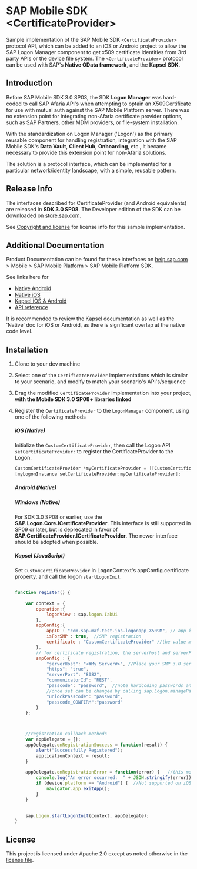 # SAP Mobile SDK \<CertificateProvider\>

Sample implementation of the SAP Mobile SDK `<CertificateProvider>` protocol API, which can be added to an iOS or Android project to allow the SAP Logon Manager component to get x509 certificate identities from 3rd party APIs or the device file system.  The `<CertificateProvider>` protocol can be used with SAP's **Native OData framework**, and the **Kapsel SDK**.


## Introduction

Before SAP Mobile SDK 3.0 SP03, the SDK **Logon Manager** was hard-coded to call SAP Afaria API's when attempting to optain an X509Certificate for use with mutual auth against the SAP Mobile Platform server.  There was no extension point for integrating non-Afaria certificate provider options, such as SAP Partners, other MDM providers, or file-system installation.

With the standardization on Logon Manager ('Logon') as the primary reusable component for handling registration, integration with the SAP Mobile SDK's **Data Vault**, **Client Hub**, **Onboarding**, etc., it became necessary to provide this extension point for non-Afaria solutions.

The solution is a protocol interface, which can be implemented for a particular network/identity landscape, with a simple, reusable pattern.

## Release Info
The interfaces described for CertificateProvider (and Android equivalents) are released in **SDK 3.0 SP08**.  The Developer edition of the SDK can be downloaded on [store.sap.com](store.sap.com).  

See [Copyright and license](https://github.com/SAP/mobilesdk-certificateprovider#copyright-and-license) for license info for this sample implementation.

## Additional Documentation
Product Documentation can be found for these interfaces on [help.sap.com](help.sap.com) > Mobile > SAP Mobile Platform > SAP Mobile Platform SDK.

See links here for

   - [Native Android](http://help.sap.com/saphelp_smp308sdk/helpdata/en/3c/227ce642834b60a210baacc39cc7d7/content.htm)
   - [Native iOS](http://help.sap.com/saphelp_smp308sdk/helpdata/en/37/0c58b9400248a4b71ee8b407b79b07/content.htm)
   - [Kapsel iOS & Android](http://help.sap.com/saphelp_smp308sdk/helpdata/en/7c/035fab70061014a483940fd6c29742/content.htm)
   - [API reference](http://help.sap.com/saphelp_smp308sdk/helpdata/en/7c/03685c70061014bfc0ec6c6e15b454/content.htm)
   
It is recommended to review the Kapsel documentation as well as the 'Native' doc for iOS or Android, as there is signficant overlap at the native code level.

## Installation
1.  Clone to your dev machine
2.  Select one of the `CertificateProvider` implementations which is similar to your scenario, and modify to match your scenario's API's/sequence
3.  Drag the modified `CertificateProvider` implementation into your project, **with the Mobile SDK 3.0 SP08+ libraries linked**
4.  Register the `CertificateProvider` to the `LogonManager` component, using one of the following methods

    ##### iOS (Native)
    Initialize the `CustomCertificateProvider`, then call the Logon API `setCertificateProvider:` to register the CertificateProvider to the Logon.
    ```objectivec
    CustomCertificateProvider *myCertificateProvider = [[CustomCertificateProvider alloc] init];
    [myLogonInstance setCertificateProvider:myCertificateProvider];
    ```
    ##### Android (Native)
    
    ##### Windows (Native)
    For SDK 3.0 SP08 or earlier, use the **SAP.Logon.Core.ICertificateProvider**.
    This interface is still supported in SP09 or later, but is deprecated in favor of **SAP.CertificateProvider.ICertificateProvider**.  The newer interface should be adopted when possible.

    ##### Kapsel (JavaScript)
    Set `CustomCertificateProvider` in LogonContext's appConfig.certificate property, and call the logon `startLogonInit`.
    ```javascript
    
    function register() {
        
        var context = {
            operation:{
                logonView : sap.logon.IabUi
            },
            appConfig:{
                appID : "com.sap.maf.test.ios.logonapp_X509M", // app id on SMP server
                isForSMP : true,  //SMP registration
                certificate : "CustomCertificateProvider" //the value must match the key defined in the plist file
            },
            // for certificate registration, the serverhost and serverPort, https configuration are required
            smpConfig : {
                "serverHost": "<#My Server#>", //Place your SMP 3.0 server name here
                "https": "true",
                "serverPort": "8082",
                "communicatorId": "REST",
                "passcode": "password",  //note hardcoding passwords and unlock passcodes are strictly for ease of use during development
                //once set can be changed by calling sap.Logon.managePasscode()
                "unlockPasscode": "password",
                "passcode_CONFIRM":"password"
            }
        };


    
        //registration callback methods
        var appDelegate = {};
        appDelegate.onRegistrationSuccess = function(result) {
            alert("Successfully Registered");
            applicationContext = result;
        }
        
        appDelegate.onRegistrationError = function(error) {   //this method is called if the user cancels the registration.
            console.log("An error occurred:  " + JSON.stringify(error));
            if (device.platform == "Android") {  //Not supported on iOS to exit app
                navigator.app.exitApp();
            }
        }
        
    
        sap.Logon.startLogonInit(context, appDelegate);
    }
    ```

## License

This project is licensed under Apache 2.0 except as noted otherwise in the [license file](./LICENSE).
